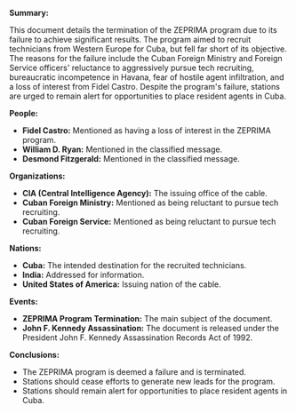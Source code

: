 **Summary:**

This document details the termination of the ZEPRIMA program due to its failure to achieve significant results. The program aimed to recruit technicians from Western Europe for Cuba, but fell far short of its objective. The reasons for the failure include the Cuban Foreign Ministry and Foreign Service officers' reluctance to aggressively pursue tech recruiting, bureaucratic incompetence in Havana, fear of hostile agent infiltration, and a loss of interest from Fidel Castro. Despite the program's failure, stations are urged to remain alert for opportunities to place resident agents in Cuba.

**People:**

*   **Fidel Castro:** Mentioned as having a loss of interest in the ZEPRIMA program.
*   **William D. Ryan:** Mentioned in the classified message.
*   **Desmond Fitzgerald:** Mentioned in the classified message.

**Organizations:**

*   **CIA (Central Intelligence Agency):** The issuing office of the cable.
*   **Cuban Foreign Ministry:** Mentioned as being reluctant to pursue tech recruiting.
*   **Cuban Foreign Service:** Mentioned as being reluctant to pursue tech recruiting.

**Nations:**

*   **Cuba:** The intended destination for the recruited technicians.
*   **India:** Addressed for information.
*   **United States of America:** Issuing nation of the cable.

**Events:**

*   **ZEPRIMA Program Termination:** The main subject of the document.
*   **John F. Kennedy Assassination:** The document is released under the President John F. Kennedy Assassination Records Act of 1992.

**Conclusions:**

*   The ZEPRIMA program is deemed a failure and is terminated.
*   Stations should cease efforts to generate new leads for the program.
*   Stations should remain alert for opportunities to place resident agents in Cuba.
